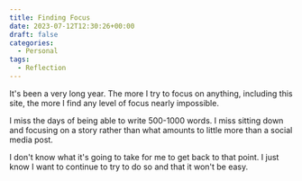 ```yaml
---
title: Finding Focus
date: 2023-07-12T12:30:26+00:00
draft: false
categories:
  - Personal
tags:
  - Reflection
---
```


It's been a very long year. The more I try to focus on anything, including this site, the more I find any level of focus nearly impossible.

I miss the days of being able to write 500-1000 words. I miss sitting down and focusing on a story rather than what amounts to little more than a social media post.

I don't know what it's going to take for me to get back to that point. I just know I want to continue to try to do so and that it won't be easy.